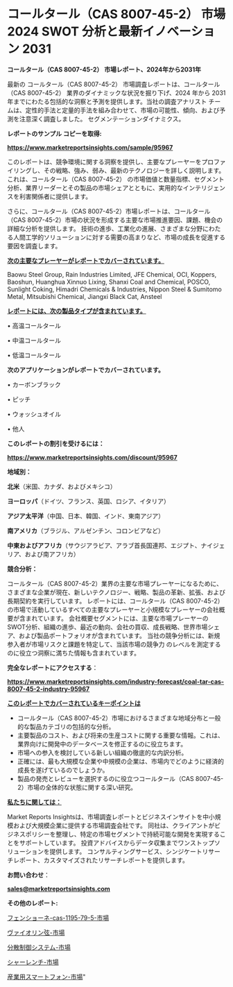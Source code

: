 # コールタール（CAS 8007-45-2） 市場 2024 SWOT 分析と最新イノベーション 2031

<strong>コールタール（CAS 8007-45-2） 市場レポート、2024年から2031年</strong>

最新の コールタール（CAS 8007-45-2） 市場調査レポートは、コールタール（CAS 8007-45-2） 業界のダイナミックな状況を掘り下げ、2024 年から 2031 年までにわたる包括的な洞察と予測を提供します。当社の調査アナリスト チームは、定性的手法と定量的手法を組み合わせて、市場の可能性、傾向、および予測を注意深く調査しました。 セグメンテーションダイナミクス。



<strong>レポートのサンプル コピーを取得:</strong> <a href=https://www.marketreportsinsights.com/sample/95967>

<strong><u>https://www.marketreportsinsights.com/sample/95967</u></strong></a>

このレポートは、競争環境に関する洞察を提供し、主要なプレーヤーをプロファイリングし、その戦略、強み、弱み、最新のテクノロジーを詳しく説明します。 これは、コールタール（CAS 8007-45-2） の市場価値と数量指標、セグメント分析、業界リーダーとその製品の市場シェアとともに、実用的なインテリジェンスを利害関係者に提供します。

さらに、コールタール（CAS 8007-45-2）市場レポートは、コールタール（CAS 8007-45-2）市場の状況を形成する主要な市場推進要因、課題、機会の詳細な分析を提供します。 技術の進歩、工業化の進展、さまざまな分野にわたる人間工学的ソリューションに対する需要の高まりなど、市場の成長を促進する要因を調査します。



<strong><u>次の主要なプレーヤーがレポートでカバーされています。</u></strong>

Baowu Steel Group, Rain Industries Limited, JFE Chemical, OCI, Koppers, Baoshun, Huanghua Xinnuo Lixing, Shanxi Coal and Chemical, POSCO, Sunlight Coking, Himadri Chemicals & Industries, Nippon Steel & Sumitomo Metal, Mitsubishi Chemical, Jiangxi Black Cat, Ansteel



<strong><u><b>レポートには、次の製品タイプが含まれています。</b></u></strong>

• 高温コールタール

• 中温コールタール

• 低温コールタール



<strong><b>次のアプリケーションがレポートでカバーされています。</b></strong>

• カーボンブラック

• ピッチ

• ウォッシュオイル

• 他人



<strong><b>このレポートの割引を受けるには：</b></strong><a href=https://www.marketreportsinsights.com/discount/95967>

<strong><u>https://www.marketreportsinsights.com/discount/95967</u></strong></a>



<strong>地域別：</strong>



<strong>北米</strong>（米国、カナダ、およびメキシコ）



<strong>ヨーロッパ</strong>（ドイツ、フランス、英国、ロシア、イタリア）



<strong>アジア太平洋</strong>（中国、日本、韓国、インド、東南アジア）



<strong>南アメリカ</strong>（ブラジル、アルゼンチン、コロンビアなど）



<strong>中東およびアフリカ</strong>（サウジアラビア、アラブ首長国連邦、エジプト、ナイジェリア、および南アフリカ）



<strong>競合分析：</strong>

コールタール（CAS 8007-45-2）業界の主要な市場プレーヤーになるために、さまざまな企業が現在、新しいテクノロジー、戦略、製品の革新、拡張、および長期契約を実行しています。 レポートには、コールタール（CAS 8007-45-2）の市場で活動しているすべての主要なプレーヤーと小規模なプレーヤーの会社概要が含まれています。 会社概要セグメントには、主要な市場プレーヤーのSWOT分析、組織の進歩、最近の動向、会社の買収、成長戦略、世界市場シェア、および製品ポートフォリオが含まれています。 当社の競争分析には、新規参入者が市場リスクと課題を特定して、当該市場の競争力 のレベルを測定するのに役立つ洞察に満ちた情報も含まれています。



<strong>完全なレポートにアクセスする</strong>：

<a href=https://www.marketreportsinsights.com/industry-forecast/coal-tar-cas-8007-45-2-industry-95967>

<strong><u>https://www.marketreportsinsights.com/industry-forecast/coal-tar-cas-8007-45-2-industry-95967</u></strong></a>



<strong><u><b>このレポートでカバーされているキーポイントは</b></u></strong>
<ul>
  <li>コールタール（CAS 8007-45-2）市場におけるさまざまな地域分布と一般的な製品カテゴリの包括的な分析。</li>
  <li>主要製品のコスト、および将来の生産コストに関する重要な情報。これは、業界向けに開発中のデータベースを修正するのに役立ちます。</li>
  <li>市場への参入を検討している新しい組織の徹底的な内訳分析。</li>
  <li>正確には、最も大規模な企業や中規模の企業は、市場内でどのように経済的成長を遂げているのでしょうか。</li>
  <li>製品の発売とレビューを選択するのに役立つコールタール（CAS 8007-45-2）市場の全体的な状態に関する深い研究。</li>
</ul>


<strong><u><b>私たちに関しては：</b></u></strong>

Market Reports Insightsは、市場調査レポートとビジネスインサイトを中小規模および大規模企業に提供する市場調査会社です。 同社は、クライアントがビジネスポリシーを整理し、特定の市場セグメントで持続可能な開発を実現することをサポートしています。 投資アドバイスからデータ収集までワンストップソリューションを提供します。 コンサルティングサービス、シンジケートリサーチレポート、カスタマイズされたリサーチレポートを提供します。



<strong><b>お問い合わせ</b></strong>：

<a href=mailto:sales@marketreportsinsights.com>

<strong><u>sales@marketreportsinsights.com</u></strong></a>



<strong>その他のレポート:</strong>

<a href=https://www.linkedin.com/pulse/フェンショーネ-cas-1195-79-5-市場-2023-新興市場-将来の動向と市場需要-iepnf/>フェンショーネ-cas-1195-79-5-市場</a>

<a href=https://www.linkedin.com/pulse/ヴァイオリン弦-市場-2023-競争分析と事業成長-2030-analytics-avenue-360-analysis-gwvef/>ヴァイオリン弦-市場</a>

<a href=https://www.linkedin.com/pulse/分散制御システム-市場-2023-新興市場-将来の動向と市場需要-2030-licff/>分散制御システム-市場</a>

<a href=https://www.linkedin.com/pulse/シャーレンチ-市場-2023-swot-分析と最新イノベーション-2030-1efsf/>シャーレンチ-市場</a>

<a href=https://www.linkedin.com/pulse/産業用スマートフォン-市場-2023-総利益と主要ベンダー-2030-pr-news-hub-zqq2f/>産業用スマートフォン-市場</a>"
